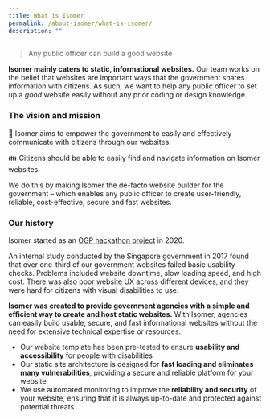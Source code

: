 ```yaml
---
title: What is Isomer
permalink: /about-isomer/what-is-isomer/
description: ""
---
```

> Any public officer can build a good website


**Isomer mainly caters to static, informational websites.** Our team works on the belief that websites are important ways that the government shares information with citizens. As such, we want to help any public officer to set up a *good* website easily without any prior coding or design knowledge.


### The vision and mission
🏢 Isomer aims to empower the government to easily and effectively communicate with citizens through our websites.

👪 Citizens should be able to easily find and navigate information on Isomer websites.

We do this by making Isomer the de-facto website builder for the government – which enables any public officer to create user-friendly, reliable, cost-effective, secure and fast websites.


### Our history
Isomer started as an [OGP hackathon project](https://hack.gov.sg/) in 2020. 

An internal study conducted by the Singapore government in 2017 found that over one-third of our government websites failed basic usability checks. Problems included website downtime, slow loading speed, and high cost. There was also poor website UX across different devices, and they were hard for citizens with visual disabilities to use.

**Isomer was created to provide government agencies with a simple and efficient way to create and host static websites.** With Isomer, agencies can easily build usable, secure, and fast informational websites without the need for extensive technical expertise or resources.

- Our website template has been pre-tested to ensure **usability and accessibility** for people with disabilities
- Our static site architecture is designed for **fast loading and eliminates many vulnerabilities**, providing a secure and reliable platform for your website
- We use automated monitoring to improve the **reliability and security** of your website, ensuring that it is always up-to-date and protected against potential threats